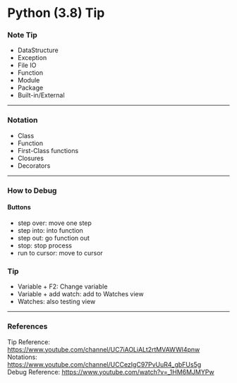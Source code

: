 # Python (3.8) Tip
### Note Tip
- DataStructure
- Exception
- File IO
- Function
- Module
- Package
- Built-in/External
---

### Notation
- Class
- Function
- First-Class functions
- Closures
- Decorators

---
### How to Debug
#### Buttons
- step over: move one step
- step into: into function
- step out: go function out
- stop: stop process
- run to cursor: move to cursor

### Tip
- Variable + F2: Change variable
- Variable + add watch: add to Watches view
- Watches: also testing view

---
### References
Tip Reference: https://www.youtube.com/channel/UC7iAOLiALt2rtMVAWWl4pnw  
Notations: https://www.youtube.com/channel/UCCezIgC97PvUuR4_gbFUs5g  
Debug Reference: https://www.youtube.com/watch?v=_1HM6MJMYPw